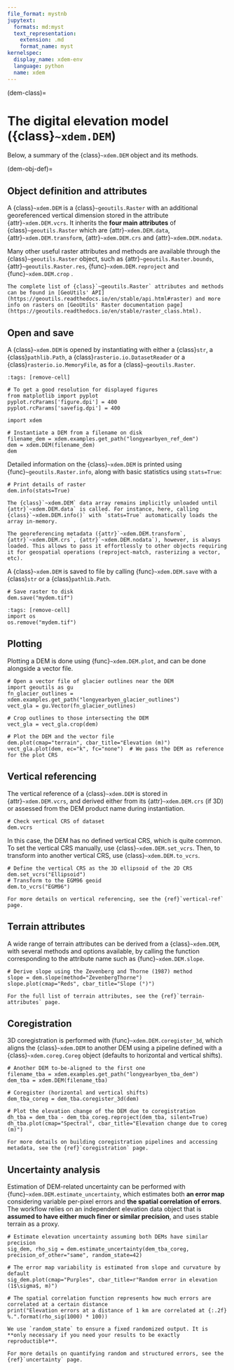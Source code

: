 ```yaml
---
file_format: mystnb
jupytext:
  formats: md:myst
  text_representation:
    extension: .md
    format_name: myst
kernelspec:
  display_name: xdem-env
  language: python
  name: xdem
---
```

(dem-class)=

# The digital elevation model ({class}`~xdem.DEM`)

Below, a summary of the {class}`~xdem.DEM` object and its methods.

(dem-obj-def)=

## Object definition and attributes

A {class}`~xdem.DEM` is a {class}`~geoutils.Raster` with an additional georeferenced vertical dimension stored in the attribute {attr}`~xdem.DEM.vcrs`.
It inherits the **four main attributes** of {class}`~geoutils.Raster` which are {attr}`~xdem.DEM.data`,
{attr}`~xdem.DEM.transform`, {attr}`~xdem.DEM.crs` and {attr}`~xdem.DEM.nodata`.

Many other useful raster attributes and methods are available through the {class}`~geoutils.Raster` object, such as
{attr}`~geoutils.Raster.bounds`, {attr}`~geoutils.Raster.res`, {func}`~xdem.DEM.reproject` and {func}`~xdem.DEM.crop` .

```{tip}
The complete list of {class}`~geoutils.Raster` attributes and methods can be found in [GeoUtils' API](https://geoutils.readthedocs.io/en/stable/api.html#raster) and more info on rasters on [GeoUtils' Raster documentation page](https://geoutils.readthedocs.io/en/stable/raster_class.html).
```

## Open and save

A {class}`~xdem.DEM` is opened by instantiating with either a {class}`str`, a {class}`pathlib.Path`, a {class}`rasterio.io.DatasetReader` or a
{class}`rasterio.io.MemoryFile`, as for a {class}`~geoutils.Raster`.

```{code-cell} ipython3
:tags: [remove-cell]

# To get a good resolution for displayed figures
from matplotlib import pyplot
pyplot.rcParams['figure.dpi'] = 400
pyplot.rcParams['savefig.dpi'] = 400
```

```{code-cell} ipython3
import xdem

# Instantiate a DEM from a filename on disk
filename_dem = xdem.examples.get_path("longyearbyen_ref_dem")
dem = xdem.DEM(filename_dem)
dem
```

Detailed information on the {class}`~xdem.DEM` is printed using {func}`~geoutils.Raster.info`, along with basic statistics using `stats=True`:

```{code-cell} ipython3
# Print details of raster
dem.info(stats=True)
```

```{important}
The {class}`~xdem.DEM` data array remains implicitly unloaded until {attr}`~xdem.DEM.data` is called. For instance, here, calling {class}`~xdem.DEM.info()` with `stats=True` automatically loads the array in-memory.

The georeferencing metadata ({attr}`~xdem.DEM.transform`, {attr}`~xdem.DEM.crs`, {attr}`~xdem.DEM.nodata`), however, is always loaded. This allows to pass it effortlessly to other objects requiring it for geospatial operations (reproject-match, rasterizing a vector, etc).
```

A {class}`~xdem.DEM` is saved to file by calling {func}`~xdem.DEM.save` with a {class}`str` or a {class}`pathlib.Path`.

```{code-cell} ipython3
# Save raster to disk
dem.save("mydem.tif")
```
```{code-cell} ipython3
:tags: [remove-cell]
import os
os.remove("mydem.tif")
```

## Plotting

Plotting a DEM is done using {func}`~xdem.DEM.plot`, and can be done alongside a vector file.

```{code-cell} ipython3
# Open a vector file of glacier outlines near the DEM
import geoutils as gu
fn_glacier_outlines = xdem.examples.get_path("longyearbyen_glacier_outlines")
vect_gla = gu.Vector(fn_glacier_outlines)

# Crop outlines to those intersecting the DEM
vect_gla = vect_gla.crop(dem)

# Plot the DEM and the vector file
dem.plot(cmap="terrain", cbar_title="Elevation (m)")
vect_gla.plot(dem, ec="k", fc="none")  # We pass the DEM as reference for the plot CRS
```

## Vertical referencing

The vertical reference of a {class}`~xdem.DEM` is stored in {attr}`~xdem.DEM.vcrs`, and derived either from its
{attr}`~xdem.DEM.crs` (if 3D) or assessed from the DEM product name during instantiation.

```{code-cell} ipython3
# Check vertical CRS of dataset
dem.vcrs
```

In this case, the DEM has no defined vertical CRS, which is quite common. To set the vertical CRS manually,
use {class}`~xdem.DEM.set_vcrs`. Then, to transform into another vertical CRS, use {class}`~xdem.DEM.to_vcrs`.

```{code-cell} ipython3
# Define the vertical CRS as the 3D ellipsoid of the 2D CRS
dem.set_vcrs("Ellipsoid")
# Transform to the EGM96 geoid
dem.to_vcrs("EGM96")
```

```{note}
For more details on vertical referencing, see the {ref}`vertical-ref` page.
```

## Terrain attributes

A wide range of terrain attributes can be derived from a {class}`~xdem.DEM`, with several methods and options available,
by calling the function corresponding to the attribute name such as {func}`~xdem.DEM.slope`.

```{code-cell} ipython3
# Derive slope using the Zevenberg and Thorne (1987) method
slope = dem.slope(method="ZevenbergThorne")
slope.plot(cmap="Reds", cbar_title="Slope (°)")
```

```{note}
For the full list of terrain attributes, see the {ref}`terrain-attributes` page.
```

## Coregistration

3D coregistration is performed with {func}`~xdem.DEM.coregister_3d`, which aligns the
{class}`~xdem.DEM` to another DEM using a pipeline defined with a {class}`~xdem.coreg.Coreg`
object (defaults to horizontal and vertical shifts).

```{code-cell} ipython3
# Another DEM to-be-aligned to the first one
filename_tba = xdem.examples.get_path("longyearbyen_tba_dem")
dem_tba = xdem.DEM(filename_tba)

# Coregister (horizontal and vertical shifts)
dem_tba_coreg = dem_tba.coregister_3d(dem)

# Plot the elevation change of the DEM due to coregistration
dh_tba = dem_tba - dem_tba_coreg.reproject(dem_tba, silent=True)
dh_tba.plot(cmap="Spectral", cbar_title="Elevation change due to coreg (m)")
```

```{note}
For more details on building coregistration pipelines and accessing metadata, see the {ref}`coregistration` page.
```

## Uncertainty analysis

Estimation of DEM-related uncertainty can be performed with {func}`~xdem.DEM.estimate_uncertainty`, which estimates both
**an error map** considering variable per-pixel errors and **the spatial correlation of errors**. The workflow relies
on an independent elevation data object that is **assumed to have either much finer or similar precision**, and uses
stable terrain as a proxy.

```{code-cell} ipython3
# Estimate elevation uncertainty assuming both DEMs have similar precision
sig_dem, rho_sig = dem.estimate_uncertainty(dem_tba_coreg, precision_of_other="same", random_state=42)

# The error map variability is estimated from slope and curvature by default
sig_dem.plot(cmap="Purples", cbar_title=r"Random error in elevation (1$\sigma$, m)")

# The spatial correlation function represents how much errors are correlated at a certain distance
print("Elevation errors at a distance of 1 km are correlated at {:.2f} %.".format(rho_sig(1000) * 100))
```

```{note}
We use `random_state` to ensure a fixed randomized output. It is **only necessary if you need your results to be exactly reproductible**. 
 
For more details on quantifying random and structured errors, see the {ref}`uncertainty` page.
```
